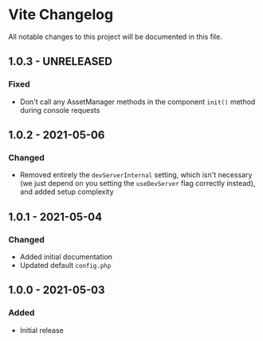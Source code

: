 # Vite Changelog

All notable changes to this project will be documented in this file.

## 1.0.3 - UNRELEASED
### Fixed
* Don't call any AssetManager methods in the component `init()` method during console requests

## 1.0.2 - 2021-05-06
### Changed
* Removed entirely the `devServerInternal` setting, which isn't necessary (we just depend on you setting the `useDevServer` flag correctly instead), and added setup complexity

## 1.0.1 - 2021-05-04
### Changed
* Added initial documentation
* Updated default `config.php`

## 1.0.0 - 2021-05-03
### Added
* Initial release
